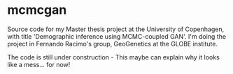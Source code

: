 # mcmcgan
Source code for my Master thesis project at the University of Copenhagen, with title 'Demographic inference using MCMC-coupled GAN'. I'm doing the project in Fernando Racimo's group, GeoGenetics at the GLOBE institute.

The code is still under construction - This maybe can explain why it looks like a mess... for now!

